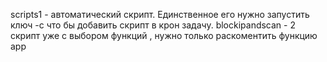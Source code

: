 scripts1 - автоматический скрипт. Единственное его нужно запустить ключ -c что бы добавить скрипт в крон задачу.
blockipandscan - 2 скрипт уже с выбором функций , нужно только раскоментить функцию app 
